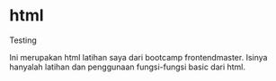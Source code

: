 # html
Testing

Ini merupakan html latihan saya dari bootcamp frontendmaster. Isinya hanyalah latihan dan penggunaan fungsi-fungsi basic dari html.
